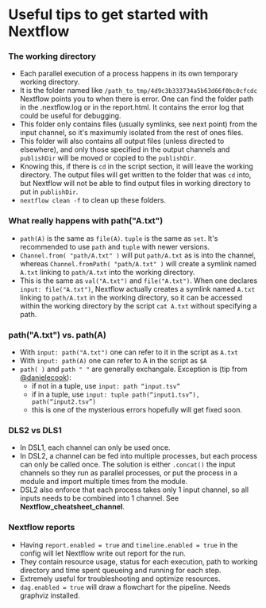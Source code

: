 # Useful tips to get started with Nextflow

### The working directory
- Each parallel execution of a process happens in its own temporary working directory. 
- It is the folder named like `/path_to_tmp/4d9c3b333734a5b63d66f0bc0cfcdc` Nextflow points you to when there is error. One can find the folder path in the .nextflow.log or in the report.html. It contains the error log that could be useful for debugging.
- This folder only contains files (usually symlinks, see next point) from the input channel, so it's maximumly isolated from the rest of ones files. 
- This folder will also contains all output files (unless directed to elsewhere), and only those specified in the output channels and `publishDir` will be moved or copied to the `publishDir`.
- Knowing this, if there is `cd` in the script section, it will leave the working directory. The output files will get written to the folder that was `cd` into, but Nextflow will not be able to find output files in working directory to put in `publishDir`. 
- `nextflow clean -f` to clean up these folders.

### What really happens with path("A.txt")
- `path(A)` is the same as `file(A)`. `tuple` is the same as `set`. It's recommended to use `path` and `tuple` with newer versions.
- `Channel.from( "path/A.txt" )` will put `path/A.txt` as is into the channel, whereas `Channel.fromPath( "path/A.txt" )` will create a symlink named `A.txt` linking to `path/A.txt` into the working directory. 
- This is the same as `val("A.txt")` and `file("A.txt")`. When one declares `input: file("A.txt")`, Nextflow actually creates a symlink named `A.txt` linking to `path/A.txt` in the working directory, so it can be accessed within the working directory by the script `cat A.txt` without specifying a path.

### path("A.txt") vs. path(A)
- With `input: path("A.txt")` one can refer to it in the script as `A.txt`
- With `input: path(A)` one can refer to A in the script as `$A`
- `path( )` and `path " "` are generally exchangale. Exception is (tip from [@danielecook](https://github.com/danielecook)): 
  - if not in a tuple, use `input: path “input.tsv”` 
  - if in a tuple, use `input: tuple path(“input1.tsv”), path(“input2.tsv”)`
  - this is one of the mysterious errors hopefully will get fixed soon.

### DLS2 vs DLS1
- In DSL1, each channel can only be used once. 
- In DSL2, a channel can be fed into multiple processes, but each process can only be called once. The solution is either `.concat()` the input channels so they run as parallel processes, or put the process in a module and import multiple times from the module.
- DSL2 also enforce that each process takes only 1 input channel, so all inputs needs to be combined into 1 channel. See **Nextflow_cheatsheet_channel**.

### Nextflow reports
- Having `report.enabled = true` and `timeline.enabled = true` in the config will let Nextflow write out report for the run. 
- They contain resource usage, status for each execution, path to working directory and time spent queueing and running for each step. 
- Extremely useful for troubleshooting and optimize resources.
- `dag.enabled = true` will draw a flowchart for the pipeline. Needs graphviz installed.


